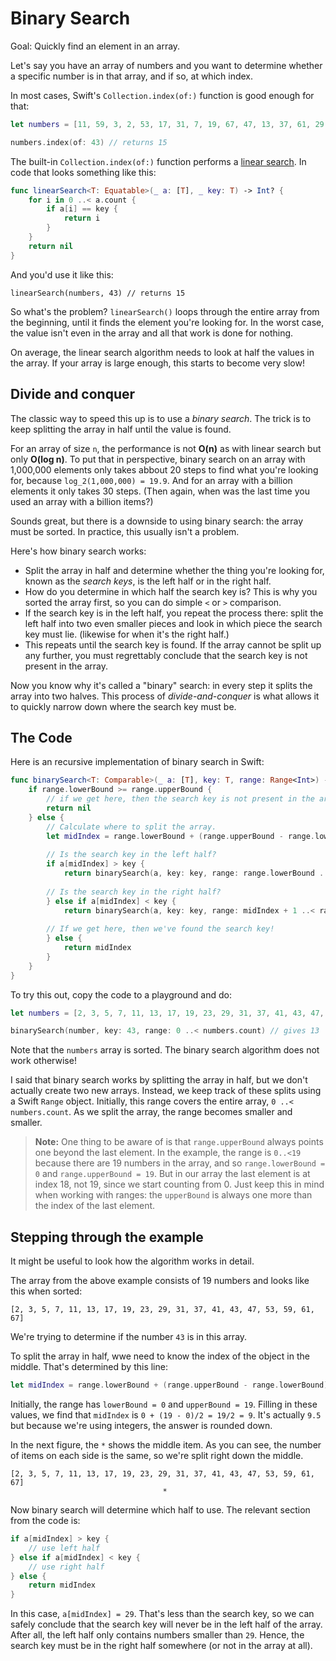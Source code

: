 # Binary Search 

Goal: Quickly find an element in an array.

Let's say you have an array of numbers and you want to determine whether a specific number is in that array, and if so, at which index. 

In most cases, Swift's `Collection.index(of:)` function is good enough for that:

```swift
let numbers = [11, 59, 3, 2, 53, 17, 31, 7, 19, 67, 47, 13, 37, 61, 29, 43, 5, 41, 23]

numbers.index(of: 43) // returns 15
```

The built-in `Collection.index(of:)` function performs a [linear search](../Linear%20Search/). In code that looks something like this:

```swift
func linearSearch<T: Equatable>(_ a: [T], _ key: T) -> Int? {
    for i in 0 ..< a.count {
        if a[i] == key {
            return i
        }
    }
    return nil
}
```

And you'd use it like this:

```
linearSearch(numbers, 43) // returns 15
```

So what's the problem? `linearSearch()` loops through the entire array from the beginning, until it finds the element you're looking for. In the worst case, the value isn't even in the array and all that work is done for nothing. 

On average, the linear search algorithm needs to look at half the values in the array. If your array is large enough, this starts to become very slow!


## Divide and conquer

The classic way to speed this up is to use a *binary search*. The trick is to keep splitting the array in half until the value is found. 

For an array of size `n`, the performance is not **O(n)** as with linear search but only **O(log n)**. To put that in perspective, binary search on an array with 1,000,000 elements only takes abbout 20 steps to find what you're looking for, because `log_2(1,000,000) = 19.9`. And for an array with a billion elements it only takes 30 steps. (Then again, when was the last time you used an array with a billion items?)

Sounds great, but there is a downside to using binary search: the array must be sorted. In practice, this usually isn't a problem. 

Here's how binary search works:

- Split the array in half and determine whether the thing you're looking for, known as the *search keys*, is the left half or in the right half. 
- How do you determine in which half the search key is? This is why you sorted the array first, so you can do simple `<` or `>` comparison. 
- If the search key is in the left half, you repeat the process there: split the left half into two even smaller pieces and look in which piece the search key must lie. (likewise for when it's the right half.)
- This repeats until the search key is found. If the array cannot be split up any further, you must regrettably conclude that the search key is not present in the array. 

Now you know why it's called a "binary" search: in every step it splits the array into two halves. This process of *divide-and-conquer* is what allows it to quickly narrow down where the search key must be. 

## The Code

Here is an recursive implementation of binary search in Swift:

```swift
func binarySearch<T: Comparable>(_ a: [T], key: T, range: Range<Int>) -> Int? {
    if range.lowerBound >= range.upperBound {
        // if we get here, then the search key is not present in the array.
        return nil
    } else {
        // Calculate where to split the array.
        let midIndex = range.lowerBound + (range.upperBound - range.lowerBound) / 2
        
        // Is the search key in the left half?
        if a[midIndex] > key {
            return binarySearch(a, key: key, range: range.lowerBound ..< midIndex)
            
        // Is the search key in the right half?
        } else if a[midIndex] < key {
            return binarySearch(a, key: key, range: midIndex + 1 ..< range.upperBound)
            
        // If we get here, then we've found the search key!    
        } else {
            return midIndex
        }
    }
}
```

To try this out, copy the code to a playground and do:

```swift
let numbers = [2, 3, 5, 7, 11, 13, 17, 19, 23, 29, 31, 37, 41, 43, 47, 53, 59, 61, 67]

binarySearch(number, key: 43, range: 0 ..< numbers.count) // gives 13
```

Note that the `numbers` array is sorted. The binary search algorithm does not work otherwise!

I said that binary search works by splitting the array in half, but we don't actually create two new arrays. Instead, we keep track of these splits using a Swift `Range` object. Initially, this range covers the entire array, `0 ..< numbers.count`. As we split the array, the range becomes smaller and smaller. 

> **Note:** One thing to be aware of is that `range.upperBound` always points one beyond the last element. In the example, the range is `0..<19` because there are 19 numbers in the array, and so `range.lowerBound = 0` and `range.upperBound = 19`. But in our array the last element is at index 18, not 19, since we start counting from 0. Just keep this in mind when working with ranges: the `upperBound` is always one more than the index of the last element. 

## Stepping through the example

It might be useful to look how the algorithm works in detail. 

The array from the above example consists of 19 numbers and looks like this when sorted:

    [2, 3, 5, 7, 11, 13, 17, 19, 23, 29, 31, 37, 41, 43, 47, 53, 59, 61, 67]
    
We're trying to determine if the number `43` is in this array.

To split the array in half, wwe need to know the index of the object in the middle. That's determined by this line:

```swift
let midIndex = range.lowerBound + (range.upperBound - range.lowerBound) / 2 
```

Initially, the range has `lowerBound = 0` and `upperBound = 19`. Filling in these values, we find that `midIndex` is `0 + (19 - 0)/2 = 19/2 = 9`. It's actually `9.5` but because we're using integers, the answer is rounded down. 

In the next figure, the `*` shows the middle item. As you can see, the number of items on each side is the same, so we're split right down the middle. 

    [2, 3, 5, 7, 11, 13, 17, 19, 23, 29, 31, 37, 41, 43, 47, 53, 59, 61, 67]
                                      *

Now binary search will determine which half to use. The relevant section from the code is:

```swift
if a[midIndex] > key {
    // use left half
} else if a[midIndex] < key {
    // use right half
} else {
    return midIndex 
}
```

In this case, `a[midIndex] = 29`. That's less than the search key, so we can safely conclude that the search key will never be in the left half of the array. After all, the left half only contains numbers smaller than `29`. Hence, the search key must be in the right half somewhere (or not in the array at all). 


